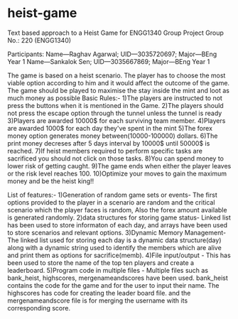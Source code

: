 # heist-game
Text based approach to a Heist Game for ENGG1340 Group Project
Group No.: 220 (ENGG1340)

Participants:
Name—Raghav Agarwal; UID—3035720697; Major—BEng Year 1
Name—Sankalok Sen; UID—3035667869; Major—BEng Year 1


The game is based on a heist scenario. The player has to choose the most viable option
	according to him and it would affect the outcome of the game. The game should
	be played to maximise the stay inside the mint and loot as much money as possible
Basic Rules:-
	1)The players are instructed to not press the buttons when it is mentioned in the Game.
	2)The players should not press the escape option through the tunnel unless the tunnel is ready
	3)Players are awarded 10000$ for each surviving team member.
	4)Players are awarded 1000$ for each day they've spent in the mint
	5)The forex money option generates money between(10000-100000) dollars.
	6)The print money decreses after 5 days interval by 10000$ until 50000$ is reached.
	7)If heist members required to perform specific tasks are sacrificed you should not click on those tasks.
	8)You can spend money to lower risk of getting caught.
	9)The game ends when either the player leaves or the risk level reaches 100.
	10)Optimize your moves to gain the maximum money and be the heist king!!
	
List of features:-
        1)Generation of random game sets or events- The first options provided to the player in a scenario are random and the critical scenario which the player faces is random, Also the forex amount available is generated randomly.
	2)data structures for storing game status- Linked list has been used to store informaton of each day, and arrays have been used to store scenarios and relevant options.
	3)Dynamic Memory Management- The linked list used for storing each day is a dynamic data structure(day) along with a dynamic string used to identify the members which are alive and print them as options for sacrifice(memb).
	4)File input/output - This has been used to store the name of the top ten players and create a leaderboard.
	5)Program code in multiple files - Multiple files such as bank_heist, highscores, mergenameandscores have been used. bank_heist contains the code for the game and for the user to input their name. The highscores has code for creating the leader board file. and the mergenameandscore file is for merging the username with its corresponding score.
